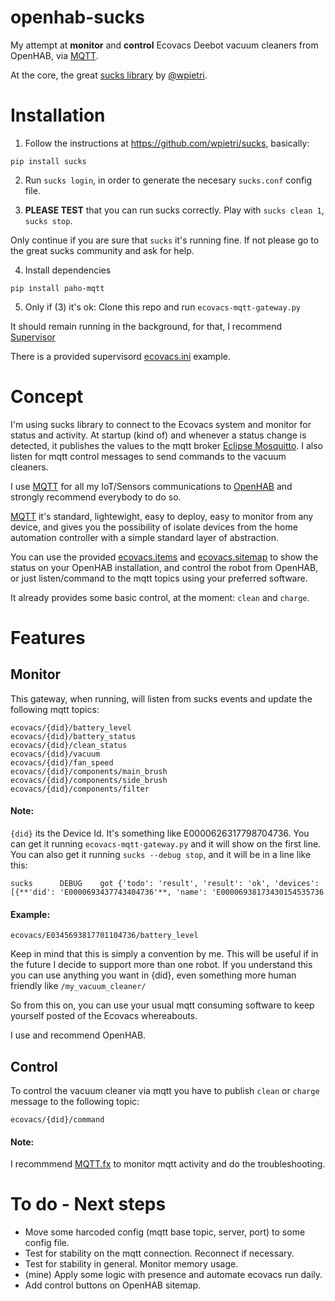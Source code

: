 # openhab-sucks

My attempt at **monitor** and **control** Ecovacs Deebot vacuum cleaners from OpenHAB, via [MQTT](http://mqtt.org/).

At the core, the great [sucks library](https://github.com/wpietri/sucks) by [@wpietri](https://github.com/wpietri).

# Installation

1. Follow the instructions at https://github.com/wpietri/sucks, basically:

`pip install sucks`

2. Run ```sucks login```, in order to generate the necesary ```sucks.conf``` config file.

3. **PLEASE TEST** that you can run sucks correctly. Play with ```sucks clean 1```, ```sucks stop```. 

Only continue if you are sure that `sucks` it's running fine. If not please go to the great sucks community and ask for help.

4. Install dependencies

```pip install paho-mqtt```

5. Only if (3) it's ok: Clone this repo and run `ecovacs-mqtt-gateway.py`

It should remain running in the background, for that, I recommend [Supervisor](http://supervisord.org/)

There is a provided supervisord [ecovacs.ini](https://github.com/guillebot/openhab-sucks/blob/master/supervisord/ecovacs.ini) example.

# Concept

I'm using sucks library to connect to the Ecovacs system and monitor for status and activity. At startup (kind of) and whenever a status change is detected, it publishes the values to the mqtt broker [Eclipse Mosquitto](https://mosquitto.org/). I also listen for mqtt control messages to send commands to the vacuum cleaners.

I use [MQTT](http://mqtt.org/) for all my IoT/Sensors communications to [OpenHAB](https://www.openhab.org/) and strongly recommend everybody to do so. 

[MQTT](http://mqtt.org/) it's standard, lightewight, easy to deploy, easy to monitor from any device, and gives you the possibility of isolate devices from the home automation controller with a simple standard layer of abstraction. 

You can use the provided [ecovacs.items](https://github.com/guillebot/openhab-sucks/blob/master/openhab/ecovacs.items) and [ecovacs.sitemap](https://github.com/guillebot/openhab-sucks/blob/master/openhab/ecovacs.sitemap) to show the status on your OpenHAB installation, and control the robot from OpenHAB, or just listen/command to the mqtt topics using your preferred software.

It already provides some basic control, at the moment: `clean` and `charge`.

# Features

## Monitor

This gateway, when running, will listen from sucks events and update the following mqtt topics:

```
ecovacs/{did}/battery_level
ecovacs/{did}/battery_status
ecovacs/{did}/clean_status
ecovacs/{did}/vacuum
ecovacs/{did}/fan_speed
ecovacs/{did}/components/main_brush
ecovacs/{did}/components/side_brush
ecovacs/{did}/components/filter
```

#### Note:
`{did}` its the Device Id. It's something like E0000626317798704736. You can get it running `ecovacs-mqtt-gateway.py` and it will show on the first line. You can also get it running `sucks --debug stop`, and it will be in a line like this:

`sucks      DEBUG    got {'todo': 'result', 'result': 'ok', 'devices': [{**'did': 'E0000693437743404736'**, 'name': 'E00006938173430154535736`

#### Example:

`ecovacs/E0345693817701104736/battery_level`

Keep in mind that this is simply a convention by me. This will be useful if in the future I decide to support more than one robot. If you understand this you can use anything you want in {did}, even something more human friendly like `/my_vacuum_cleaner/`

So from this on, you can use your usual mqtt consuming software to keep yourself posted of the Ecovacs whereabouts.

I use and recommend OpenHAB.

## Control

To control the vacuum cleaner via mqtt you have to publish `clean` or `charge` message to the following topic:

`ecovacs/{did}/command`

#### Note:

I recommmend [MQTT.fx](https://mqttfx.jensd.de/) to monitor mqtt activity and do the troubleshooting.


# To do - Next steps

- Move some harcoded config (mqtt base topic, server, port) to some config file. 
- Test for stability on the mqtt connection. Reconnect if necessary.
- Test for stability in general. Monitor memory usage.
- (mine) Apply some logic with presence and automate ecovacs run daily.
- Add control buttons on OpenHAB sitemap.
